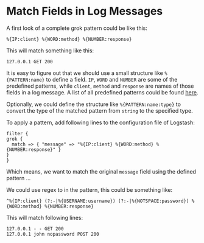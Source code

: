 # Match Fields in Log Messages

A first look of a complete grok pattern could be like this:

  ```text
%{IP:client} %{WORD:method} %{NUMBER:response}
  ```

This will match something like this:

  ```text
127.0.0.1 GET 200
  ```

It is easy to figure out that we should use a small structure like `%{PATTERN:name}` to define a field. `IP`, `WORD` and `NUMBER` are some of the predefined patterns, while `client`, `method` and `response` are names of those fields in a log message. A list of all predefined patterns could be found [here](https://github.com/logstash-plugins/logstash-patterns-core/blob/master/patterns/grok-patterns).

Optionally, we could define the structure like `%{PATTERN:name:type}` to convert the type of the matched pattern from `string` to the specified type.

To apply a pattern, add following lines to the configuration file of Logstash:

  ```text
filter {
  grok {
    match => { "message" => "%{IP:client} %{WORD:method} %{NUMBER:response}" }
  }
}
  ```

Which means, we want to match the original `message` field using the defined pattern ...

We could use regex to in the pattern, this could be something like:

  ```text
^%{IP:client} (?:-|%{USERNAME:username}) (?:-|%{NOTSPACE:password}) %{WORD:method} %{NUMBER:response}
  ```

This will match following lines:

  ```text
127.0.0.1 - - GET 200
127.0.0.1 john nopassword POST 200
  ```
